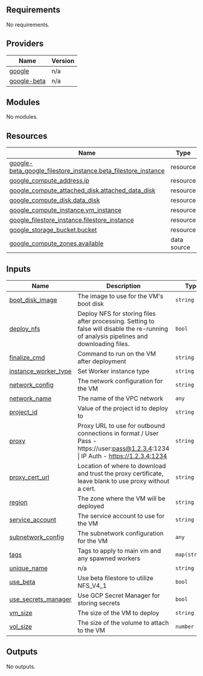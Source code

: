 <!-- BEGIN_TF_DOCS -->
## Requirements

No requirements.

## Providers

| Name | Version |
|------|---------|
| <a name="provider_google"></a> [google](#provider\_google) | n/a |
| <a name="provider_google-beta"></a> [google-beta](#provider\_google-beta) | n/a |

## Modules

No modules.

## Resources

| Name | Type |
|------|------|
| [google-beta_google_filestore_instance.beta_filestore_instance](https://registry.terraform.io/providers/hashicorp/google-beta/latest/docs/resources/google_filestore_instance) | resource |
| [google_compute_address.ip](https://registry.terraform.io/providers/hashicorp/google/latest/docs/resources/compute_address) | resource |
| [google_compute_attached_disk.attached_data_disk](https://registry.terraform.io/providers/hashicorp/google/latest/docs/resources/compute_attached_disk) | resource |
| [google_compute_disk.data_disk](https://registry.terraform.io/providers/hashicorp/google/latest/docs/resources/compute_disk) | resource |
| [google_compute_instance.vm_instance](https://registry.terraform.io/providers/hashicorp/google/latest/docs/resources/compute_instance) | resource |
| [google_filestore_instance.filestore_instance](https://registry.terraform.io/providers/hashicorp/google/latest/docs/resources/filestore_instance) | resource |
| [google_storage_bucket.bucket](https://registry.terraform.io/providers/hashicorp/google/latest/docs/resources/storage_bucket) | resource |
| [google_compute_zones.available](https://registry.terraform.io/providers/hashicorp/google/latest/docs/data-sources/compute_zones) | data source |

## Inputs

| Name | Description | Type | Default | Required |
|------|-------------|------|---------|:--------:|
| <a name="input_boot_disk_image"></a> [boot\_disk\_image](#input\_boot\_disk\_image) | The image to use for the VM's boot disk | `string` | n/a | yes |
| <a name="input_deploy_nfs"></a> [deploy\_nfs](#input\_deploy\_nfs) | Deploy NFS for storing files after processing. Setting to false will disable the re-running of analysis pipelines and downloading files. | `bool` | n/a | yes |
| <a name="input_finalize_cmd"></a> [finalize\_cmd](#input\_finalize\_cmd) | Command to run on the VM after deployment | `string` | n/a | yes |
| <a name="input_instance_worker_type"></a> [instance\_worker\_type](#input\_instance\_worker\_type) | Set Worker instance type | `string` | n/a | yes |
| <a name="input_network_config"></a> [network\_config](#input\_network\_config) | The network configuration for the VM | `string` | n/a | yes |
| <a name="input_network_name"></a> [network\_name](#input\_network\_name) | The name of the VPC network | `any` | n/a | yes |
| <a name="input_project_id"></a> [project\_id](#input\_project\_id) | Value of the project id to deploy to | `string` | n/a | yes |
| <a name="input_proxy"></a> [proxy](#input\_proxy) | Proxy URL to use for outbound connections in format / User Pass - https://user:pass@1.2.3.4:1234 \| IP Auth - https://1.2.3.4:1234 | `string` | n/a | yes |
| <a name="input_proxy_cert_url"></a> [proxy\_cert\_url](#input\_proxy\_cert\_url) | Location of where to download and trust the proxy certificate, leave blank to use proxy without a cert. | `string` | n/a | yes |
| <a name="input_region"></a> [region](#input\_region) | The zone where the VM will be deployed | `string` | n/a | yes |
| <a name="input_service_account"></a> [service\_account](#input\_service\_account) | The service account to use for the VM | `string` | n/a | yes |
| <a name="input_subnetwork_config"></a> [subnetwork\_config](#input\_subnetwork\_config) | The subnetwork configuration for the VM | `any` | n/a | yes |
| <a name="input_tags"></a> [tags](#input\_tags) | Tags to apply to main vm and any spawned workers | `map(string)` | n/a | yes |
| <a name="input_unique_name"></a> [unique\_name](#input\_unique\_name) | n/a | `string` | n/a | yes |
| <a name="input_use_beta"></a> [use\_beta](#input\_use\_beta) | Use beta filestore to utilize NFS\_V4\_1 | `bool` | n/a | yes |
| <a name="input_use_secrets_manager"></a> [use\_secrets\_manager](#input\_use\_secrets\_manager) | Use GCP Secret Manager for storing secrets | `bool` | n/a | yes |
| <a name="input_vm_size"></a> [vm\_size](#input\_vm\_size) | The size of the VM to deploy | `string` | n/a | yes |
| <a name="input_vol_size"></a> [vol\_size](#input\_vol\_size) | The size of the volume to attach to the VM | `number` | n/a | yes |

## Outputs

No outputs.
<!-- END_TF_DOCS -->